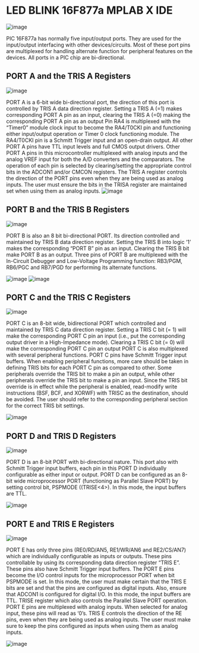 # LED BLINK 16F877a MPLAB X IDE

![image](https://user-images.githubusercontent.com/109785046/204211470-a03d01de-debf-4e46-b624-bea572ecb850.png)


PIC 16F877a has normally five input/output ports. They are used for the input/output interfacing with other devices/circuits. Most of these port pins are multiplexed for handling alternate function for peripheral features on the devices. All ports in a PIC chip are bi-directional.

## PORT A and the TRIS A Registers
![image](https://user-images.githubusercontent.com/109785046/204199630-ccb49220-9150-45ff-a48f-bb0d7c35689b.png)

PORT A is a 6-bit wide bi-directional port, the direction of this port is controlled by TRIS  A data direction register. Setting a TRIS A (=1) makes corresponding PORT A pin as an input, clearing the TRIS A (=0) making the corresponding PORT A pin as an output
Pin RA4 is multiplexed with the “Timer0” module clock input to become the RA4/T0CKI pin and functioning either input/output operation or Timer 0 clock functioning module. The RA4/T0CKI pin is a Schmitt Trigger input and an open-drain output. All other PORT A pins have TTL input levels and full CMOS output drivers.
Other PORT A pins in this microcontroller multiplexed with analog inputs and the analog VREF input for both the A/D converters and the comparators. The operation of each pin is selected by clearing/setting the appropriate control bits in the ADCON1 and/or CMCON registers. The TRIS A register controls the direction of the PORT pins even when they are being used as analog inputs. The user must ensure the bits in the TRISA register are maintained set when using them as analog inputs.
![image](https://user-images.githubusercontent.com/109785046/204199383-4234edfc-bf6c-4769-9b45-c8a684d5e2cb.png)

## PORT B and the TRIS B Registers
![image](https://user-images.githubusercontent.com/109785046/204200002-23f8448f-9d1e-47d3-8d5b-5ed4083e6b57.png)

PORT B is also an 8 bit bi-directional PORT. Its direction controlled and maintained by TRIS B data direction register. Setting the TRIS B into logic ‘1’ makes the corresponding   “PORT B” pin as an input. Clearing the TRIS B bit make PORT B as an output. Three pins of PORT B are multiplexed with the In-Circuit Debugger and Low-Voltage Programming function: RB3/PGM, RB6/PGC and RB7/PGD for performing its alternate functions.

![image](https://user-images.githubusercontent.com/109785046/204201427-dd473ef2-c7b2-4454-ab7a-af2b4aa5a082.png)
![image](https://user-images.githubusercontent.com/109785046/204204616-2f8787c8-bd22-4c20-9339-0fdd04ec0a2b.png)


## PORT C and the TRIS C Registers
![image](https://user-images.githubusercontent.com/109785046/204200342-124deb24-d802-4cb4-b0d7-00bc55420cd8.png)

PORT C is an 8-bit wide, bidirectional PORT which controlled and maintained by TRIS C data direction register. Setting a TRIS C bit (= 1) will make the corresponding PORT C pin an input (i.e., put the corresponding output driver in a High-Impedance mode). Clearing a TRIS C bit (= 0) will make the corresponding PORT C pin an output PORT C is also multiplexed with several peripheral functions. PORT C pins have Schmitt Trigger input buffers.
When enabling peripheral functions, more care should be taken in defining TRIS bits for each PORT C pin as compared to other. Some peripherals override the TRIS bit to make a pin an output, while other peripherals override the TRIS bit to make a pin an input. Since the TRIS bit override is in effect while the peripheral is enabled, read-modify write instructions (BSF, BCF, and XORWF) with TRISC as the destination, should be avoided. The user should refer to the corresponding peripheral section for the correct TRIS bit settings.

![image](https://user-images.githubusercontent.com/109785046/204205068-68b29be7-b74c-4906-bbfc-9d05d1cf3dab.png)


## PORT D and TRIS D Registers
![image](https://user-images.githubusercontent.com/109785046/204200550-2e191569-e549-4b80-be6e-54edac8e739a.png)

PORT D is an 8-bit PORT with bi-directional nature. This port also with Schmitt Trigger input buffers, each pin in this PORT D individually configurable as either input or output. PORT D can be configured as an 8-bit wide microprocessor PORT (functioning as Parallel Slave PORT) by setting control bit, PSPMODE ((TRISE<4>). In this mode, the input buffers are TTL.

![image](https://user-images.githubusercontent.com/109785046/204205174-5a2a821d-3f32-42ea-908a-adef69832049.png)


## PORT E and TRIS E Registers
![image](https://user-images.githubusercontent.com/109785046/204200852-ee60e994-1e46-496a-ac21-11cf876d6c53.png)

PORT E has only three pins (RE0/RD/AN5, RE1/WR/AN6 and RE2/CS/AN7) which are individually configurable as inputs or outputs. These pins controllable by using its corresponding data direction register “TRIS E”. These pins also have Schmitt Trigger input buffers. The PORT E pins become the I/O control inputs for the microprocessor PORT when bit PSPMODE is set. In this mode, the user must make certain that the TRIS E bits are set and that the pins are configured as digital inputs. Also, ensure that ADCON1 is configured for digital I/O. In this mode, the input buffers are TTL.
TRISE register which also controls the Parallel Slave PORT operation. PORT E pins are multiplexed with analog inputs. When selected for analog input, these pins will read as ‘0’s. TRIS E controls the direction of the RE pins, even when they are being used as analog inputs. The user must make sure to keep the pins configured as inputs when using them as analog inputs.

![image](https://user-images.githubusercontent.com/109785046/204205264-40e93fa9-10c0-4b9e-b836-40f07f87bfde.png)

